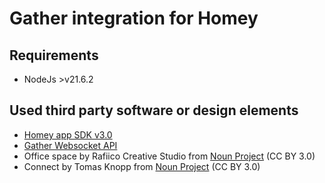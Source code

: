 # Gather integration for Homey

## Requirements
* NodeJs >v21.6.2

## Used third party software or design elements 
* [Homey app SDK v3.0](https://apps.developer.homey.app/)
* [Gather Websocket API](https://gathertown.notion.site/Gather-Websocket-API-bf2d5d4526db412590c3579c36141063#d15f608469674bf0ac6b85808df01a8c)
* Office space by Rafiico Creative Studio from [Noun Project](https://thenounproject.com/browse/icons/term/office-space/) (CC BY 3.0)
* Connect by Tomas Knopp from [Noun Project](https://thenounproject.com/browse/icons/term/connect/) (CC BY 3.0)